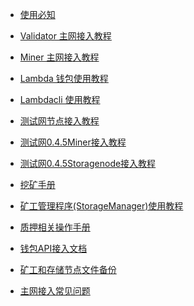 
- [使用必知](must-known-cn.md)

- [Validator 主网接入教程](./主网接入教程(Validator).md)
- [Miner 主网接入教程](./主网接入流程(Miner).md)
- [Lambda 钱包使用教程](./Lambda钱包使用说明.md)
- [Lambdacli 使用教程](./docs/lambdacli/README.md)
- [测试网节点接入教程](Testnet-Validator-Guide.md)
- [测试网0.4.5Miner接入教程](Testnet0.4.3-Miner-guide.md)
- [测试网0.4.5Storagenode接入教程](./Testnet0.4.3-Storagenode-configure.md)
- [挖矿手册](./lambda-store-v0.2.2-store-and-mining.md)
- [矿工管理程序(StorageManager)使用教程](./StorageManager-Guide.md)
- [质押相关操作手册](./质押相关操作手册.md)
- [钱包API接入文档](./wallet-api.md)
- [矿工和存储节点文件备份](./StorageFile-Backup.md)
- [主网接入常见问题](FAQ.md)
